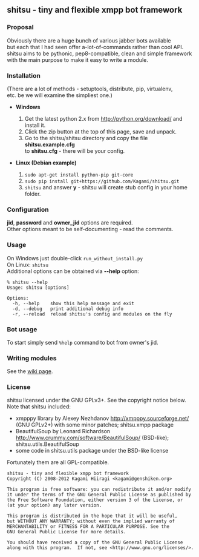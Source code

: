 ## shitsu - tiny and flexible xmpp bot framework

### Proposal

Obviously there are a huge bunch of various jabber bots available  
but each that I had seen offer a-lot-of-commands rather than cool API.  
shitsu aims to be pythonic, pep8-compatible, clean and simple framework  
with the main purpose to make it easy to write a module.

### Installation

(There are a lot of methods - setuptools, distribute, pip, virtualenv,  
etc. be we will examine the simpliest one.)

* **Windows**
    1. Get the latest python 2.x from <http://python.org/download/> and install it.
    2. Click the zip button at the top of this page, save and unpack.
    3. Go to the shitsu/shitsu directory and copy the file **shitsu.example.cfg**  
    to **shitsu.cfg** - there will be your config.

* **Linux (Debian example)**
    1. `sudo apt-get install python-pip git-core`
    2. `sudo pip install git+https://github.com/Kagami/shitsu.git`
    3. `shitsu` and answer **y** - shitsu will create stub config in your home folder.

### Configuration

**jid**, **password** and **owner\_jid** options are required.  
Other options meant to be self-documenting - read the comments.

### Usage

On Windows just double-click `run_without_install.py`  
On Linux: `shitsu`  
Additional options can be obtained via **--help** option:

    % shitsu --help
    Usage: shitsu [options]

    Options:
      -h, --help    show this help message and exit
      -d, --debug   print additional debug info
      -r, --reload  reload shitsu's config and modules on the fly

### Bot usage

To start simply send `%help` command to bot from owner's jid.

### Writing modules

See the [wiki page](https://github.com/Kagami/shitsu/wiki/API).

### License

shitsu licensed under the GNU GPLv3+. See the copyright notice below.  
Note that shitsu included:

* xmpppy library by Alexey Nezhdanov <http://xmpppy.sourceforge.net/>  
(GNU GPLv2+) with some minor patches; shitsu.xmpp package
* BeautifulSoup by Leonard Richardson  
<http://www.crummy.com/software/BeautifulSoup/> (BSD-like);  
shitsu.utils.BeautifulSoup
* some code in shitsu.utils package under the BSD-like license  

Fortunately them are all GPL-compatible.

    shitsu - tiny and flexible xmpp bot framework
    Copyright (C) 2008-2012 Kagami Hiiragi <kagami@genshiken.org>

    This program is free software: you can redistribute it and/or modify
    it under the terms of the GNU General Public License as published by
    the Free Software Foundation, either version 3 of the License, or
    (at your option) any later version.

    This program is distributed in the hope that it will be useful,
    but WITHOUT ANY WARRANTY; without even the implied warranty of
    MERCHANTABILITY or FITNESS FOR A PARTICULAR PURPOSE. See the
    GNU General Public License for more details.

    You should have received a copy of the GNU General Public License
    along with this program.  If not, see <http://www.gnu.org/licenses/>.
